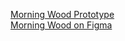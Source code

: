 [Morning Wood Prototype](https://www.figma.com/proto/wVJVx5ybDs8s10ufLRIavv/Morning-Wood?node-id=1871%3A12532&scaling=min-zoom)  
[Morning Wood on Figma](https://www.figma.com/file/wVJVx5ybDs8s10ufLRIavv/Morning-Wood?node-id=723%3A4)

